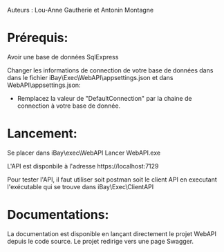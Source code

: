 Auteurs : Lou-Anne Gautherie et Antonin Montagne
# Prérequis:

Avoir une base de données SqlExpress

Changer les informations de connection de votre base de données dans dans le fichier iBay\Exec\WebAPI\appsettings.json et dans WebAPI\appsettings.json:
- Remplacez la valeur de "DefaultConnection" par la chaine de connection à votre base de donnée.

# Lancement:

Se placer dans iBay\exec\WebAPI
Lancer WebAPI.exe

L'API est disponbile à l'adresse https://localhost:7129

Pour tester l'API, il faut utiliser soit postman soit le client API en executant l'exécutable qui se trouve dans iBay\Exec\ClientAPI

# Documentations:

La documentation est disponible en lançant directement le projet WebAPI depuis le code source.
Le projet redirige vers une page Swagger.

